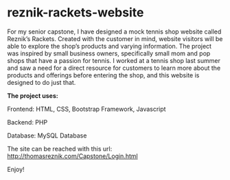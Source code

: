 # reznik-rackets-website


For my senior capstone, I have designed a mock tennis shop website called Reznik’s Rackets. 
Created with the customer in mind, website visitors will be able to explore the shop’s products and varying information. 
The project was inspired by small business owners, specifically small mom and pop shops that have a passion for tennis. 
I worked at a tennis shop last summer and saw a need for a direct resource for customers to learn more about the products and offerings before entering the shop, and this website is designed to do just that.

<b>The project uses:</b>

Frontend: HTML, CSS, Bootstrap Framework, Javascript

Backend: PHP

Database: MySQL Database

The site can be reached with this url: http://thomasreznik.com/Capstone/Login.html

Enjoy!
